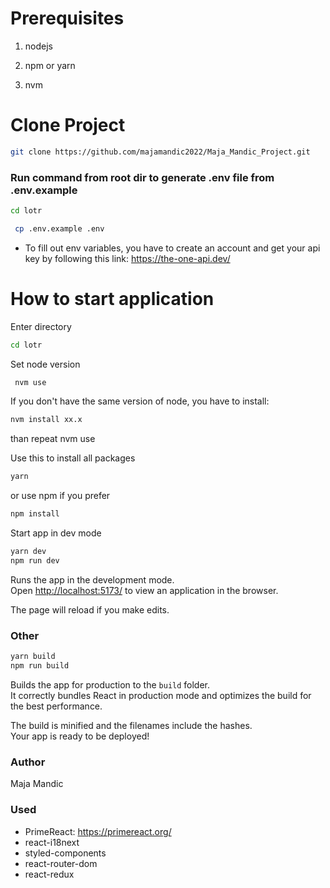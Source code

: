# Prerequisites

1. nodejs

2. npm or yarn

3. nvm

# Clone Project

```bash
git clone https://github.com/majamandic2022/Maja_Mandic_Project.git
```

### Run command from root dir to generate .env file from .env.example

```bash
cd lotr
```

```bash
 cp .env.example .env
```

- To fill out env variables, you have to create an account and get your api key by following this link: https://the-one-api.dev/

# How to start application

Enter directory

```bash
cd lotr
```

Set node version

```bash
 nvm use
```

If you don't have the same version of node, you have to install:

```bash
nvm install xx.x
```

than repeat nvm use

Use this to install all packages

```bash
yarn
```

or use npm if you prefer

```bash
npm install
```

Start app in dev mode

```bash
yarn dev
npm run dev
```

Runs the app in the development mode.\
Open [http://localhost:5173/](http://localhost:5173/) to view an application in the browser.

The page will reload if you make edits.

### Other

```bash
yarn build
npm run build
```

Builds the app for production to the `build` folder.\
It correctly bundles React in production mode and optimizes the build for the best performance.

The build is minified and the filenames include the hashes.\
Your app is ready to be deployed!

### Author

Maja Mandic

### Used

- PrimeReact: https://primereact.org/
- react-i18next
- styled-components
- react-router-dom
- react-redux
